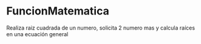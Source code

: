 # FuncionMatematica
Realiza raiz cuadrada de un numero, solicita 2 numero mas y calcula raíces en una ecuación general 
